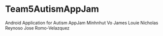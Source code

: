Team5AutismAppJam
=================

Android Application for Autism AppJam
Minhnhut Vo
James Louie
Nicholas Reynoso
Jose Romo-Velazquez
